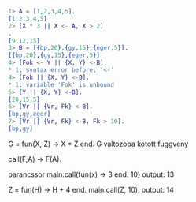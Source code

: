 ```erl
1> A = [1,2,3,4,5].
[1,2,3,4,5]
2> [X * 3 || X <- A, X > 2]
.
[9,12,15]
3> B = [{bp,20},{gy,15},{eger,5}].
[{bp,20},{gy,15},{eger,5}]
4> [Fok <- Y || {X, Y} <-B].
* 1: syntax error before: '<-'
4> [Fok || {X, Y} <-B].
* 1: variable 'Fok' is unbound
5> [Y || {X, Y} <-B].
[20,15,5]
6> [Vr || {Vr, Fk} <-B].
[bp,gy,eger]
7> [Vr || {Vr, Fk} <-B, Fk > 10].
[bp,gy]
```

G = fun(X, Z) -> X \* Z end.
G valtozoba kotott fuggveny

call(F,A) ->
F(A).

parancssor
main:call(fun(x) -> 3 end. 10)
output: 13

Z = fun(H) -> H + 4 end.
main:call(Z, 10).
output: 14

